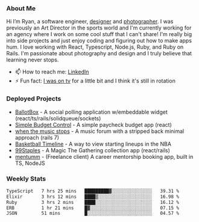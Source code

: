 ### About Me
Hi I’m Ryan, a software engineer, [designer](https://www.denvermullets.com/video) and [photographer](https://www.denvermullets.com/). I was previously an Art Director in the sports world and I'm currently working for an agency where I work on some cool stuff that I can't share! I'm really big into side projects and just enjoy coding and figuring out how to make apps hum. I love working with React, Typescript, Node.js, Ruby, and Ruby on Rails. I'm passionate about photography and design and I truly believe that learning never stops.

- 📫 How to reach me: [LinkedIn](https://www.linkedin.com/in/ryanvaznis)
- ⚡ Fun fact: [I was on tv](https://vimeo.com/381425882) for a little bit and I think it's still in rotation

### Deployed Projects
- [BallotBox](https://voteballotbox.com/) - A social polling application w/embeddable widget (react/ts/rails/solidqueue/sockets)
- [Simple Budget Control](https://simplebudgetcontrol.com/) - A simple paycheck budget app (react)
- [when the music stops](https://whenthemusicstops.net) - A music forum with a stripped back minimal approach (rails 7)
- [Basketball Timeline](https://basketball-timeline.com/?team=PHO&year=2023) - A way to view starting lineups in the NBA
- [99Staples](https://www.99staples.com/collections/denvermullets/9) - A Magic The Gathering collection app (react/rails)
- [mentumm](https://portal.mentumm.com/) - (Freelance client) A career mentorship booking app, built in TS, NodeJS

### Weekly Stats
<!--START_SECTION:waka-->

```txt
TypeScript   7 hrs 25 mins   █████████▓░░░░░░░░░░░░░░░   39.31 %
Elixir       3 hrs 12 mins   ████▒░░░░░░░░░░░░░░░░░░░░   16.98 %
Ruby         3 hrs 2 mins    ████░░░░░░░░░░░░░░░░░░░░░   16.12 %
ERB          1 hr 21 mins    █▓░░░░░░░░░░░░░░░░░░░░░░░   07.15 %
JSON         51 mins         █░░░░░░░░░░░░░░░░░░░░░░░░   04.57 %
```

<!--END_SECTION:waka-->
